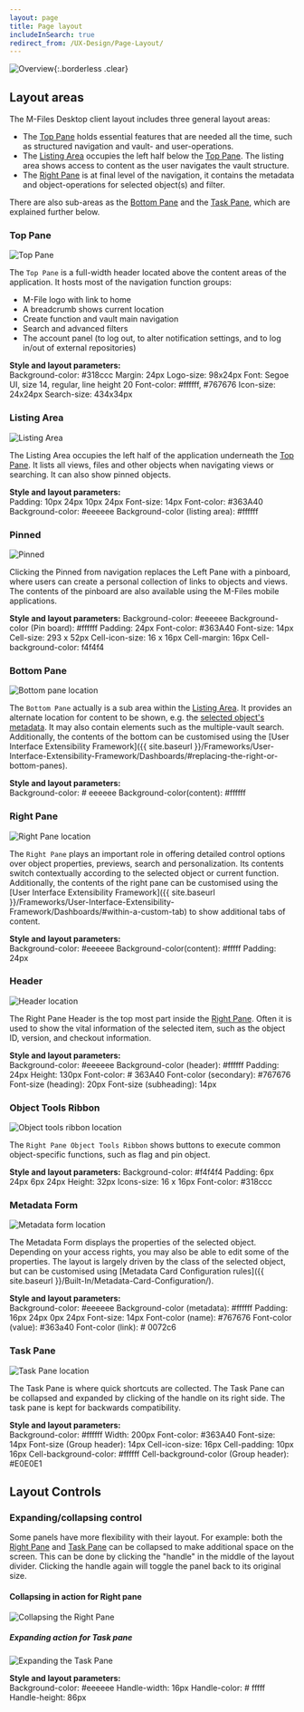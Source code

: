 ```yaml
---
layout: page
title: Page layout
includeInSearch: true
redirect_from: /UX-Design/Page-Layout/
---
```


![Overview](Overview.png){:.borderless .clear}

## Layout areas

The M-Files Desktop client layout includes three general layout areas:

 * The [Top Pane](#top-pane) holds essential features that are needed all the time, such as structured navigation and vault- and user-operations.
 * The [Listing Area](#listing-area) occupies the left half below the [Top Pane](#top-pane). The listing area shows access to content as the user navigates the vault structure.
 * The  [Right Pane](#right-pane) is at final level of the navigation, it contains the metadata and object-operations for selected object(s) and filter.

There are also sub-areas as the [Bottom Pane](#bottom-pane) and the [Task Pane](#task-pane), which are explained further below.

### Top Pane

![Top Pane](Top-pane.png)

The `Top Pane` is a full-width header located above the content areas of the application. It hosts most of the navigation function groups:

* M-File logo with link to home
* A breadcrumb shows current location
* Create function and vault main navigation
* Search and advanced filters
* The account panel (to log out, to alter notification settings, and to log in/out of external repositories)

**Style and layout parameters:**   
Background-color: #318ccc
Margin: 24px
Logo-size: 98x24px
Font: Segoe UI, size 14, regular, line height 20
Font-color: #ffffff, #767676
Icon-size: 24x24px
Search-size: 434x34px

### Listing Area

![Listing Area](Listing-area.png)

The Listing Area occupies the left half of the application underneath the [Top Pane](#top-pane). It lists all views, files and other objects when navigating views or searching. It can also show pinned objects.

**Style and layout parameters:**   
Padding: 10px 24px 10px 24px
Font-size: 14px
Font-color: #363A40
Background-color: #eeeeee
Background-color (listing area): #ffffff

### Pinned

![Pinned](Pinned.png)

Clicking the Pinned from navigation replaces the Left Pane with a pinboard, where users can create a personal collection of links to objects and views. The contents of the pinboard are also available using the M-Files mobile applications.

**Style and layout parameters:**
Background-color: #eeeeee
Background-color (Pin board): #ffffff
Padding: 24px
Font-color: #363A40
Font-size: 14px
Cell-size: 293 x 52px
Cell-icon-size: 16 x 16px
Cell-margin: 16px
Cell-background-color: f4f4f4

### Bottom Pane

![Bottom pane location](Bottom-pane.png)

The `Bottom Pane` actually is a sub area within the [Listing Area](#listing-area). It provides an alternate location for content to be shown, e.g. the [selected object's metadata](#metadata-form). It may also contain elements such as the multiple-vault search. Additionally, the contents of the bottom can be customised using the [User Interface Extensibility Framework]({{ site.baseurl }}/Frameworks/User-Interface-Extensibility-Framework/Dashboards/#replacing-the-right-or-bottom-panes).

**Style and layout parameters:**   
Background-color: # eeeeee
Background-color(content): #ffffff

### Right Pane

![Right Pane location](Right-pane.png)

The `Right Pane` plays an important role in offering detailed control options over object properties, previews, search and personalization. Its contents switch contextually according to the selected object or current function. Additionally, the contents of the right pane can be customised using the [User Interface Extensibility Framework]({{ site.baseurl }}/Frameworks/User-Interface-Extensibility-Framework/Dashboards/#within-a-custom-tab) to show additional tabs of content. 

**Style and layout parameters:**   
Background-color: #eeeeee
Background-color(content): #fffff
Padding: 24px

### Header

![Header location](Header.png)

The Right Pane Header is the top most part inside the [Right Pane](#right-pane). Often it is used to show the vital information of the selected item, such as the object ID, version, and checkout information.

**Style and layout parameters:**   
Background-color: #eeeeee
Background-color (header): #ffffff
Padding: 24px
Height: 130px
Font-color: # 363A40
Font-color (secondary): #767676
Font-size (heading): 20px
Font-size (subheading): 14px

### Object Tools Ribbon

![Object tools ribbon location](Object-tools-ribbon.png)

The `Right Pane Object Tools Ribbon` shows buttons to execute common object-specific functions, such as flag and pin object.

**Style and layout parameters:** 
Background-color: #f4f4f4
Padding: 6px 24px 6px 24px
Height: 32px
Icons-size: 16 x 16px
Font-color: #318ccc

### Metadata Form

![Metadata form location](Metadata-form.png)

The Metadata Form displays the properties of the selected object. Depending on your access rights, you may also be able to edit some of the properties. The layout is largely driven by the class of the selected object, but can be customised using [Metadata Card Configuration rules]({{ site.baseurl }}/Built-In/Metadata-Card-Configuration/).

**Style and layout parameters:**   
Background-color: #eeeeee
Background-color (metadata): #ffffff
Padding: 16px 24px 0px 24px
Font-size: 14px
Font-color (name): #767676
Font-color (value): #363a40
Font-color (link): # 0072c6

### Task Pane  

![Task Pane location](Taskpane.png)

The Task Pane is where quick shortcuts are collected. The Task Pane can be collapsed and expanded by clicking of the handle on its right side. The task pane is kept for backwards compatibility.

**Style and layout parameters:**   
Background-color: #ffffff
Width: 200px
Font-color: #363A40
Font-size: 14px
Font-size (Group header): 14px
Cell-icon-size: 16px
Cell-padding: 10px 16px
Cell-background-color: #ffffff
Cell-background-color (Group header): #E0E0E1

## Layout Controls  

### Expanding/collapsing control  

Some panels have more flexibility with their layout. For example: both the [Right  Pane](#right-pane) and [Task Pane](#task-pane) can be collapsed to make additional space on the screen. This can be done by clicking the "handle" in the middle of the layout divider. Clicking the handle again will toggle the panel back to its original size.

#### Collapsing in action for Right pane  

![Collapsing the Right Pane](Page-layout-control-divider-rightpane.png)

##### Expanding action for Task pane  

![Expanding the Task Pane](Page-layout-control-divider-taskpane.png)

**Style and layout parameters:**   
Background-color: #eeeeee
Handle-width: 16px
Handle-color: # fffff
Handle-height: 86px
